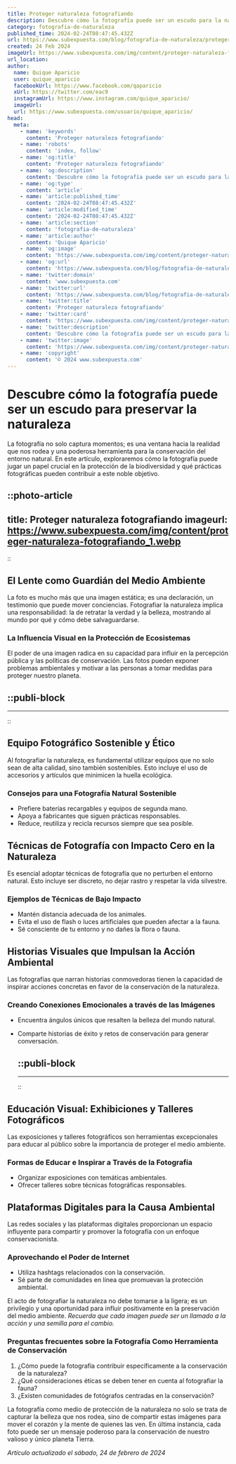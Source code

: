 ```yaml
---
title: Proteger naturaleza fotografiando
description: Descubre cómo la fotografía puede ser un escudo para la naturaleza. Únete al arte de capturar y proteger la belleza natural.
category: fotografia-de-naturaleza
published_time: 2024-02-24T08:47:45.432Z
url: https://www.subexpuesta.com/blog/fotografia-de-naturaleza/proteger-naturaleza-fotografiando
created: 24 Feb 2024
imageUrl: https://www.subexpuesta.com/img/content/proteger-naturaleza-fotografiando_1.webp
url_location:
author:
  name: Quique Aparicio
  user: quique_aparicio
  facebookUrl: https://www.facebook.com/qaparicio
  xUrl: https://twitter.com/eac9
  instagramUrl: https://www.instagram.com/quique_aparicio/
  imageUrl: 
  url: https://www.subexpuesta.com/usuario/quique_aparicio/
head:
  meta:
    - name: 'keywords'
      content: 'Proteger naturaleza fotografiando'
    - name: 'robots'
      content: 'index, follow'
    - name: 'og:title'
      content: 'Proteger naturaleza fotografiando'
    - name: 'og:description'
      content: 'Descubre cómo la fotografía puede ser un escudo para la naturaleza. Únete al arte de capturar y proteger la belleza natural.'
    - name: 'og:type'
      content: 'article'
    - name: 'article:published_time'
      content: '2024-02-24T08:47:45.432Z'
    - name: 'article:modified_time'
      content: '2024-02-24T08:47:45.432Z'
    - name: 'article:section'
      content: 'fotografia-de-naturaleza'
    - name: 'article:author'
      content: 'Quique Aparicio'
    - name: 'og:image'
      content: 'https://www.subexpuesta.com/img/content/proteger-naturaleza-fotografiando_1.webp'
    - name: 'og:url'
      content: 'https://www.subexpuesta.com/blog/fotografia-de-naturaleza/proteger-naturaleza-fotografiando'
    - name: 'twitter:domain'
      content: 'www.subexpuesta.com'
    - name: 'twitter:url'
      content: 'https://www.subexpuesta.com/blog/fotografia-de-naturaleza/proteger-naturaleza-fotografiando'
    - name: 'twitter:title'
      content: 'Proteger naturaleza fotografiando'
    - name: 'twitter:card'
      content: 'https://www.subexpuesta.com/img/content/proteger-naturaleza-fotografiando_1.webp'
    - name: 'twitter:description'
      content: 'Descubre cómo la fotografía puede ser un escudo para la naturaleza. Únete al arte de capturar y proteger la belleza natural.'
    - name: 'twitter:image'
      content: 'https://www.subexpuesta.com/img/content/proteger-naturaleza-fotografiando_1.webp'
    - name: 'copyright'
      content: '© 2024 www.subexpuesta.com'
---
```

# Descubre cómo la fotografía puede ser un escudo para preservar la naturaleza

La fotografía no solo captura momentos; es una ventana hacia la realidad que nos rodea y una poderosa herramienta para la conservación del entorno natural. En este artículo, exploraremos cómo la fotografía puede jugar un papel crucial en la protección de la biodiversidad y qué prácticas fotográficas pueden contribuir a este noble objetivo.


::photo-article
---
title: Proteger naturaleza fotografiando
imageurl: https://www.subexpuesta.com/img/content/proteger-naturaleza-fotografiando_1.webp
---
::


## El Lente como Guardián del Medio Ambiente

La foto es mucho más que una imagen estática; es una declaración, un testimonio que puede mover conciencias. Fotografiar la naturaleza implica una responsabilidad: la de retratar la verdad y la belleza, mostrando al mundo por qué y cómo debe salvaguardarse.

### La Influencia Visual en la Protección de Ecosistemas
El poder de una imagen radica en su capacidad para influir en la percepción pública y las políticas de conservación. Las fotos pueden exponer problemas ambientales y motivar a las personas a tomar medidas para proteger nuestro planeta.


  ::publi-block
  ---
  ---
  ::
  
  
## Equipo Fotográfico Sostenible y Ético

Al fotografiar la naturaleza, es fundamental utilizar equipos que no solo sean de alta calidad, sino también sostenibles. Esto incluye el uso de accesorios y artículos que minimicen la huella ecológica.

### Consejos para una Fotografía Natural Sostenible
- Prefiere baterías recargables y equipos de segunda mano.
- Apoya a fabricantes que siguen prácticas responsables.
- Reduce, reutiliza y recicla recursos siempre que sea posible.

## Técnicas de Fotografía con Impacto Cero en la Naturaleza

Es esencial adoptar técnicas de fotografía que no perturben el entorno natural. Esto incluye ser discreto, no dejar rastro y respetar la vida silvestre.

### Ejemplos de Técnicas de Bajo Impacto
- Mantén distancia adecuada de los animales.
- Evita el uso de flash o luces artificiales que pueden afectar a la fauna.
- Sé consciente de tu entorno y no dañes la flora o fauna.

## Historias Visuales que Impulsan la Acción Ambiental

Las fotografías que narran historias conmovedoras tienen la capacidad de inspirar acciones concretas en favor de la conservación de la naturaleza.

### Creando Conexiones Emocionales a través de las Imágenes
- Encuentra ángulos únicos que resalten la belleza del mundo natural.
- Comparte historias de éxito y retos de conservación para generar conversación.


  ::publi-block
  ---
  ---
  ::
  
  
## Educación Visual: Exhibiciones y Talleres Fotográficos

Las exposiciones y talleres fotográficos son herramientas excepcionales para educar al público sobre la importancia de proteger el medio ambiente.

### Formas de Educar e Inspirar a Través de la Fotografía
- Organizar exposiciones con temáticas ambientales.
- Ofrecer talleres sobre técnicas fotográficas responsables.

## Plataformas Digitales para la Causa Ambiental

Las redes sociales y las plataformas digitales proporcionan un espacio influyente para compartir y promover la fotografía con un enfoque conservacionista.

### Aprovechando el Poder de Internet
- Utiliza hashtags relacionados con la conservación.
- Sé parte de comunidades en línea que promuevan la protección ambiental.

El acto de fotografiar la naturaleza no debe tomarse a la ligera; es un privilegio y una oportunidad para influir positivamente en la preservación del medio ambiente. *Recuerda que cada imagen puede ser un llamado a la acción y una semilla para el cambio.*

### Preguntas frecuentes sobre la Fotografía Como Herramienta de Conservación

1. ¿Cómo puede la fotografía contribuir específicamente a la conservación de la naturaleza?
2. ¿Qué consideraciones éticas se deben tener en cuenta al fotografiar la fauna?
3. ¿Existen comunidades de fotógrafos centradas en la conservación?


La fotografía como medio de protección de la naturaleza no solo se trata de capturar la belleza que nos rodea, sino de compartir estas imágenes para mover el corazón y la mente de quienes las ven. En última instancia, cada foto puede ser un mensaje poderoso para la conservación de nuestro valioso y único planeta Tierra.

_Artículo actualizado el sábado, 24 de febrero de 2024_
